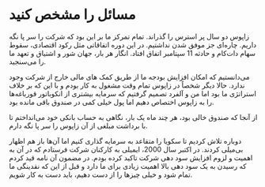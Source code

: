 # مسائل را مشخص کنید

زاپوس دو سال پر استرس را گذراند. تمام تمرکز ما بر این بود که شرکت را سر پا نگه داریم. چاره‌ای جز موفق شدن نداشتیم. در این دوره اتفاقاتی مثل رکود اقتصادی، سقوط سهام دات‌کام و حادثه 11 سپتامبر اتفاق افتاد. انگار هر بار، جهان شور و اشتیاق و تعهد ما را می‌سنجید.

می‌دانستیم که امکان افزایش بودجه ما از طریق کمک های مالی خارج از شرکت وجود ندارد. حالا دیگر شخصاً در زاپوس تمام وقت مشغول به کار بودم و با این که بر خلاف استراتژی ما بود اما من و آلفرد تصمیم گرفتیم که سرمایه بیشتری از انکوباتور قورباغه‌ها را به زاپوس اختصاص دهیم اما پول خیلی کمی در صندوق باقی مانده بود.

از آنجا که صندوق خالی بود، هر چند ماه یک بار، نگاهی به حساب بانکی خود می‌انداختم تا با برداشت مبلغی از آن زاپوس را سر پا نگه دارم.

دوباره تلاش کردیم تا سکویا را متقاعد به سرمایه گذاری کنیم اما آن‌ها باز هم اظهار بی‌میلی کردند. در اکتبر سال 2000، ایمیلی به کارکنان شرکت فرستادم که در آن به اهمیت و لزوم افزایش سود دهی شرکت تاکید کرده بودم. در مضمون آن نامه قید کردم که رسیدن به یک سود دهی بالا اهمیت زیادی برای ما دارد و قبل از این که نقدینگی ما تمام شود و خیلی چیزها را از دست دهیم، باید دست به کار شویم.

